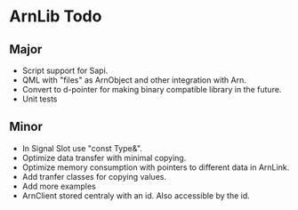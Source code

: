 ArnLib Todo
===========

Major
-----
* Script support for Sapi.
* QML with "files" as ArnObject and other integration with Arn.
* Convert to d-pointer for making binary compatible library in the future.
* Unit tests

Minor
-----
* In Signal Slot use "const Type&".
* Optimize data transfer with minimal copying.
* Optimize memory consumption with pointers to different data in ArnLink.
* Add tranfer classes for copying values.
* Add more examples
* ArnClient stored centraly with an id. Also accessible by the id.
